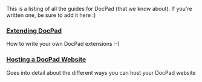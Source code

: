 This is a listing of all the guides for DocPad (that we know about). If you're written one, be sure to add it here :)


### [Extending DocPad](https://github.com/bevry/docpad/wiki/Extending)
How to write your own DocPad extensions :-)

### [Hosting a DocPad Website](https://github.com/bevry/docpad/wiki/Hosting)
Goes into detail about the different ways you can host your DocPad website
